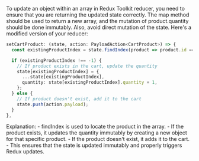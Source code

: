 To update an object within an array in Redux Toolkit reducer, you need to ensure that you are returning the updated state correctly. The map method should be used to return a new array, and the mutation of product.quantity should be done immutably. Also, avoid direct mutation of the state. Here's a modified version of your reducer:

```ts
setCartProduct: (state, action: PayloadAction<CartProduct>) => {
  const existingProductIndex = state.findIndex(product => product.id === action.payload.id);

  if (existingProductIndex !== -1) {
    // If product exists in the cart, update the quantity
    state[existingProductIndex] = {
      ...state[existingProductIndex],
      quantity: state[existingProductIndex].quantity + 1,
    };
  } else {
    // If product doesn't exist, add it to the cart
    state.push(action.payload);
  }
},

```

Explanation:
    - findIndex is used to locate the product in the array.
    - If the product exists, it updates the quantity immutably by creating a new object for that specific product.
    - If the product doesn't exist, it adds it to the cart.
    - This ensures that the state is updated immutably and properly triggers Redux updates.